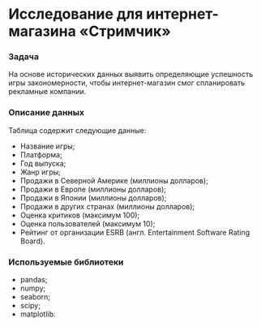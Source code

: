 # Исследование для интернет-магазина «Стримчик»
### Задача 
На основе исторических данных выявить определяющие успешность игры закономерности, чтобы интернет-магазин смог спланировать рекламные компании. 

### Описание данных 
Таблица содержит следующие данные: 
- Название игры;
- Платформа;
- Год выпуска;
- Жанр игры;
- Продажи в Северной Америке (миллионы долларов);
- Продажи в Европе (миллионы долларов);
- Продажи в Японии (миллионы долларов);
- Продажи в других странах (миллионы долларов);
- Оценка критиков (максимум 100);
- Оценка пользователей (максимум 10);
- Рейтинг от организации ESRB (англ. Entertainment Software Rating Board). 

### Используемые библиотеки 
- pandas; 
- numpy; 
- seaborn; 
- scipy;
- matplotlib. 


        
